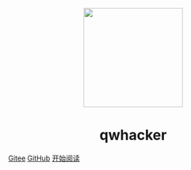 <p align="center">
<img src="https://ss0.bdstatic.com/70cFvHSh_Q1YnxGkpoWK1HF6hhy/it/u=2481424715,2807309609&fm=26&gp=0.jpg" width="200" height="200"/>
</p>
<h1 align="center">qwhacker</h1>

[Gitee](https://gitee.com/qwhacker/)
[GitHub](https://github.com/qwhacker/)
[开始阅读](#qwhacker)




